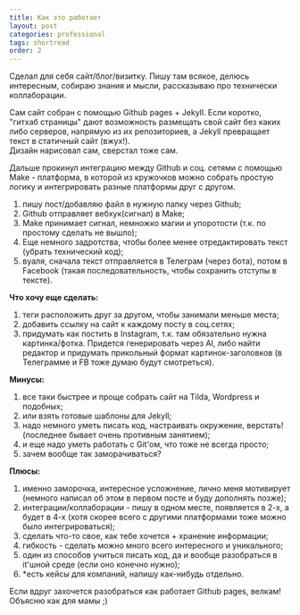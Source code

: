 ```yaml
---
title: Как это работает
layout: post
categories: professional
tags: shortread
order: 2
---
```


Сделал для себя сайт/блог/визитку. Пишу там всякое, делюсь интересным, собираю знания и мысли, рассказываю про технически коллаборации.  

Сам сайт собран с помощью Github pages + Jekyll.
Если коротко, "гитхаб страницы" дают возможность размещать свой сайт без каких либо серверов, напрямую из их репозиториев, а Jekyll превращает текст в статичный сайт (вжух!).  
Дизайн нарисовал сам, сверстал тоже сам.

Дальше прокинул интеграцию между Github и соц. сетями с помощью Make - платформа, в которой из кружочков можно собрать простую логику и интегрировать разные платформы друг с другом.
1. пишу пост/добавляю файл в нужную папку через Github;  
2. Github отправляет вебхук(сигнал) в Make;  
3. Make принимает сигнал, немножко магии и упоротости (т.к. по простому сделать не вышло);  
4. Еще немного задротства, чтобы более менее отредактировать текст (убрать технический код);  
5. вуаля, сначала текст отправляется в Телеграм (через бота), потом в Facebook (такая последовательность, чтобы сохранить отступы в тексте).  

**Что хочу еще сделать:**
1. теги расположить друг за другом, чтобы занимали меньше места;
2. добавить ссылку на сайт к каждому посту в соц.сетях;
3. придумать как постить в Instagram, т.к. там обязательно нужна картинка/фотка. Придется генерировать через AI, либо найти редактор и придумать прикольный формат картинок-заголовков (в Телеграмме и FB тоже думаю будут смотреться).

**Минусы:**
1. все таки быстрее и проще собрать сайт на Tilda, Wordpress и подобных;
2. или взять готовые шаблоны для Jekyll;
3. надо немного уметь писать код, настраивать окружение, верстать! (последнее бывает очень противным занятием);
4. и еще надо уметь работать с Git'ом, что тоже не всегда просто;
5. зачем вообще так заморачиваться?

**Плюсы:**
1. именно заморочка, интересное усложнение, лично меня мотивирует (немного написал об этом в первом посте и буду дополнять позже);
2. интеграции/коллаборации - пишу в одном месте, появляется в 2-х, а будет в 4-х (хотя скорее всего с другими платформами тоже можно было интегрироваться);
3. сделать что-то свое, как тебе хочется + хранение информации;
4. гибкость - сделать можно много всего интересного и уникального;
5. один из способов учиться писать код, да и вообще разобраться в it'шной среде (если оно конечно нужно);
6. *есть кейсы для компаний, напишу как-нибудь отдельно.

Если вдруг захочется разобраться как работает Github pages, велкам!  
Объясню как для мамы ;)
